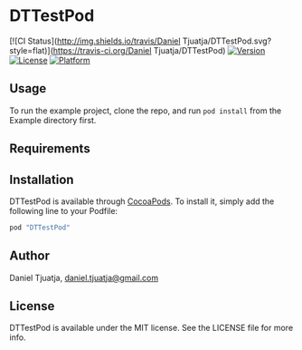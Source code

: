 # DTTestPod

[![CI Status](http://img.shields.io/travis/Daniel Tjuatja/DTTestPod.svg?style=flat)](https://travis-ci.org/Daniel Tjuatja/DTTestPod)
[![Version](https://img.shields.io/cocoapods/v/DTTestPod.svg?style=flat)](http://cocoapods.org/pods/DTTestPod)
[![License](https://img.shields.io/cocoapods/l/DTTestPod.svg?style=flat)](http://cocoapods.org/pods/DTTestPod)
[![Platform](https://img.shields.io/cocoapods/p/DTTestPod.svg?style=flat)](http://cocoapods.org/pods/DTTestPod)

## Usage

To run the example project, clone the repo, and run `pod install` from the Example directory first.

## Requirements

## Installation

DTTestPod is available through [CocoaPods](http://cocoapods.org). To install
it, simply add the following line to your Podfile:

```ruby
pod "DTTestPod"
```

## Author

Daniel Tjuatja, daniel.tjuatja@gmail.com

## License

DTTestPod is available under the MIT license. See the LICENSE file for more info.
